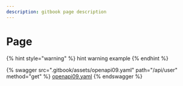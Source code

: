```yaml
---
description: gitbook page description
---
```


# Page

{% hint style="warning" %}
hint warning example
{% endhint %}

{% swagger src=".gitbook/assets/openapi09.yaml" path="/api/user" method="get" %}
[openapi09.yaml](.gitbook/assets/openapi09.yaml)
{% endswagger %}

